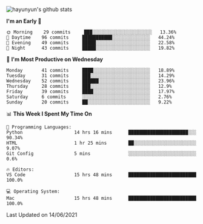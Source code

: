 
![hayunyun's github stats](https://github-readme-stats.vercel.app/api?username=hayunyun&show_icons=true)


<!--START_SECTION:waka-->
**I'm an Early 🐤** 

```text
🌞 Morning    29 commits     ███░░░░░░░░░░░░░░░░░░░░░░   13.36% 
🌆 Daytime    96 commits     ███████████░░░░░░░░░░░░░░   44.24% 
🌃 Evening    49 commits     █████░░░░░░░░░░░░░░░░░░░░   22.58% 
🌙 Night      43 commits     █████░░░░░░░░░░░░░░░░░░░░   19.82%

```
📅 **I'm Most Productive on Wednesday** 

```text
Monday       41 commits     ████░░░░░░░░░░░░░░░░░░░░░   18.89% 
Tuesday      31 commits     ███░░░░░░░░░░░░░░░░░░░░░░   14.29% 
Wednesday    52 commits     ██████░░░░░░░░░░░░░░░░░░░   23.96% 
Thursday     28 commits     ███░░░░░░░░░░░░░░░░░░░░░░   12.9% 
Friday       39 commits     ████░░░░░░░░░░░░░░░░░░░░░   17.97% 
Saturday     6 commits      ░░░░░░░░░░░░░░░░░░░░░░░░░   2.76% 
Sunday       20 commits     ██░░░░░░░░░░░░░░░░░░░░░░░   9.22%

```


📊 **This Week I Spent My Time On** 

```text
💬 Programming Languages: 
Python                   14 hrs 16 mins      ██████████████████████░░░   90.34% 
HTML                     1 hr 25 mins        ██░░░░░░░░░░░░░░░░░░░░░░░   9.07% 
Git Config               5 mins              ░░░░░░░░░░░░░░░░░░░░░░░░░   0.6%

🔥 Editors: 
VS Code                  15 hrs 48 mins      █████████████████████████   100.0%

💻 Operating System: 
Mac                      15 hrs 48 mins      █████████████████████████   100.0%

```


 Last Updated on 14/06/2021
<!--END_SECTION:waka-->

<!--
**hayunyun/hayunyun** is a ✨ _special_ ✨ repository because its `README.md` (this file) appears on your GitHub profile.

Here are some ideas to get you started:

- 🔭 I’m currently working on ...
- 🌱 I’m currently learning ...
- 👯 I’m looking to collaborate on ...
- 🤔 I’m looking for help with ...
- 💬 Ask me about ...
- 📫 How to reach me: ...
- 😄 Pronouns: ...
- ⚡ Fun fact: ...
-->
